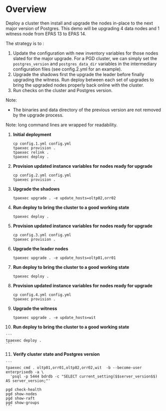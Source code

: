 # Overview

Deploy a cluster then install and upgrade the nodes in-place to the 
next major version of Postgres. This demo will be upgrading 4 data nodes
and 1 witness node from EPAS 13 to EPAS 14.

The strategy is to :
1) Update the configuration with new inventory variables
for those nodes slated for the major upgrade. For a PGD cluster, we can 
simply set the `postgres_version` and `postgres_data_dir` variables in 
the intermediary configuration files (see config.2.yml for an example).
2) Upgrade the shadows first the upgrade the leader before finally upgrading
the witness. Run deploy between each set of upgrades to bring the upgraded nodes
properly back online with the cluster. 
3) Run checks on the cluster and Postgres version.

Note: 
- The binaries and data directory of the previous version are not removed
by the upgrade process. 

Note: long command lines are wrapped for readability.

1.  **Initial deployment**

    ```
    cp config.1.yml config.yml
    tpaexec provision .
    tpaexec relink .
    tpaexec deploy .

    ```

2.  **Provision updated instance variables for nodes ready for upgrade**

    ```
    cp config.2.yml config.yml
    tpaexec provision .   
    ```

3.  **Upgrade the shadows**

    ```
    tpaexec upgrade . -e update_hosts=oltp02,orr02
    ```

4.  **Run deploy to bring the cluster to a good working state**

    ```
    tpaexec deploy .
    ```

5.  **Provision updated instance variables for nodes ready for upgrade**

    ```
    cp config.3.yml config.yml
    tpaexec provision .
    ```

6.  **Upgrade the leader nodes**

    ```
    tpaexec upgrade . -e update_hosts=oltp01,orr01
    ```

7.  **Run deploy to bring the cluster to a good working state**

    ```
    tpaexec deploy .
    ```

8.  **Provision updated instance variables for nodes ready for upgrade**

    ```
    cp config.4.yml config.yml
    tpaexec provision .
    ```

9.  **Upgrade the witness**

    ```
    tpaexec upgrade . -e update_hosts=wit
    ```

10.  **Run deploy to bring the cluster to a good working state**

    ```
    tpaexec deploy .
    ```

11.  **Verify cluster state and Postgres version**

    ```
    tpaexec cmd . oltp01,orr01,oltp02,orr02,wit  -b --become-user enterprisedb -a \
      'psql -p 5444 bdrdb -c "SELECT current_setting($$server_version$$) AS server_version;"'

    pgd check-health
    pgd show-nodes
    pgd show-raft
    pgd show-groups
    ```



